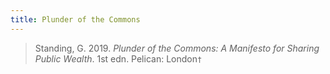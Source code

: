 ```yaml
---
title: Plunder of the Commons
---
```

> Standing, G. 2019. *Plunder of the Commons: A Manifesto for Sharing Public Wealth*. 1st edn. Pelican: London`†`

